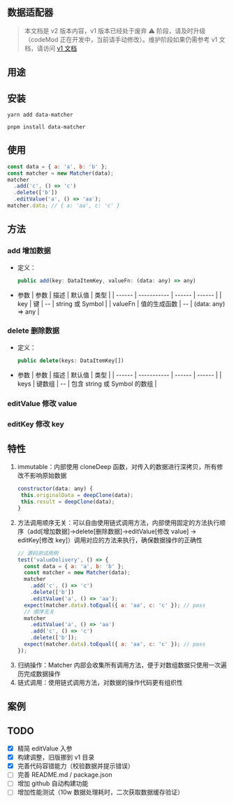 ## 数据适配器

> 本文档是 v2 版本内容，v1 版本已经处于废弃 ⚠️ 阶段，请及时升级（codeMod 正在开发中，当前请手动修改）。维护阶段如果仍需参考 v1 文档，请访问 [v1 文档](https://github.com/xiamu14/data-matcher/blob/master/src/v1/README.md)

## 用途

## 安装

```
yarn add data-matcher
```

```
pnpm install data-matcher
```

## 使用

```js
const data = { a: 'a', b: 'b' };
const matcher = new Matcher(data);
matcher
  .add('c', () => 'c')
  .delete(['b'])
  .editValue('a', () => 'aa');
matcher.data; // { a: 'aa', c: 'c' }
```

## 方法

### add 增加数据

- 定义：
  ```js
  public add(key: DataItemKey, valueFn: (data: any) => any)
  ```
- 参数
  | 参数 | 描述 | 默认值 | 类型 |
  | ------ | ----------- | ------ | ------ |
  | key | 键 | -- | string 或 Symbol |
  | valueFn | 值的生成函数 | -- | (data: any) => any |

### delete 删除数据

- 定义：
  ```js
  public delete(keys: DataItemKey[])
  ```
- 参数
  | 参数 | 描述 | 默认值 | 类型 |
  | ------ | ----------- | ------ | ------ |
  | keys | 键数组 | -- | 包含 string 或 Symbol 的数组 |

### editValue 修改 value

### editKey 修改 key

## 特性

1. immutable：内部使用 cloneDeep 函数，对传入的数据进行深拷贝，所有修改不影响原始数据
   ```js
   constructor(data: any) {
    this.originalData = deepClone(data);
    this.result = deepClone(data);
   }
   ```
2. 方法调用顺序无关：可以自由使用链式调用方法，内部使用固定的方法执行顺序（add[增加数据]->delete[删除数据]->editValue[修改 value] -> editKey[修改 key]）调用对应的方法来执行，确保数据操作的正确性
   ```js
   // 源码测试用例
   test('valueDelivery', () => {
     const data = { a: 'a', b: 'b' };
     const matcher = new Matcher(data);
     matcher
       .add('c', () => 'c')
       .delete(['b'])
       .editValue('a', () => 'aa');
     expect(matcher.data).toEqual({ a: 'aa', c: 'c' }); // pass
     // 顺序无关
     matcher
       .editValue('a', () => 'aa')
       .add('c', () => 'c')
       .delete(['b']);
     expect(matcher.data).toEqual({ a: 'aa', c: 'c' }); // pass
   });
   ```
3. 归纳操作：Matcher 内部会收集所有调用方法，便于对数组数据只使用一次遍历完成数据操作
4. 链式调用：使用链式调用方法，对数据的操作代码更有组织性

## 案例

## TODO

- [x] 精简 editValue 入参
- [x] 构建调整，旧版挪到 v1 目录
- [x] 完善代码容错能力（校验数据并提示错误）
- [ ] 完善 README.md / package.json
- [ ] 增加 github 自动构建功能
- [ ] 增加性能测试（10w 数据处理耗时，二次获取数据缓存验证）
